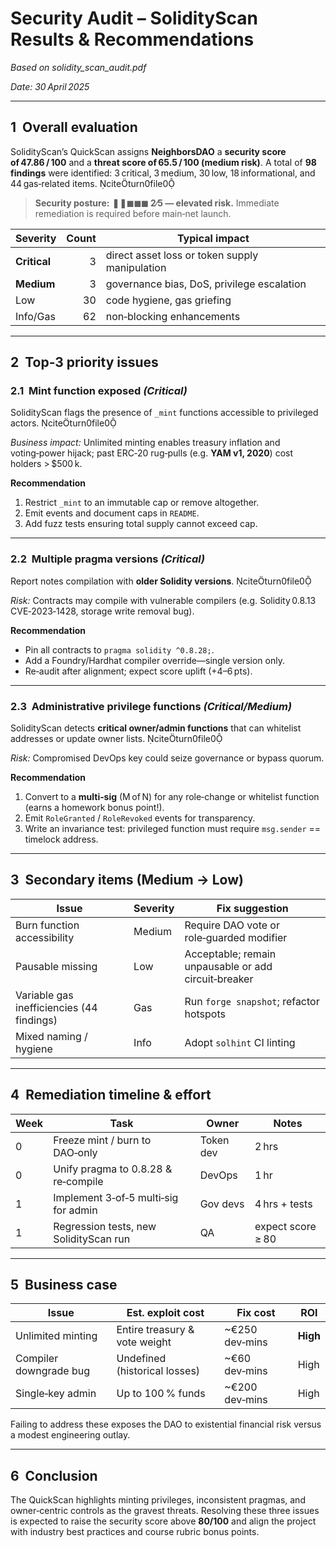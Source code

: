 # Security Audit – SolidityScan Results & Recommendations

*Based on solidity_scan_audit.pdf*

_Date: 30 April 2025_

---

## 1  Overall evaluation

SolidityScan’s QuickScan assigns **NeighborsDAO** a **security score of 47.86 / 100** and a **threat score of 65.5 / 100 (medium risk)**. A total of **98 findings** were identified: 3 critical, 3 medium, 30 low, 18 informational, and 44 gas‑related items. citeturn0file0  

> **Security posture:** **❚❚◼︎◼︎◼︎ 2∕5 — elevated risk.** Immediate remediation is required before main‑net launch.

| Severity | Count | Typical impact |
|----------|------:|----------------|
| **Critical** | 3 | direct asset loss or token supply manipulation |
| **Medium**   | 3 | governance bias, DoS, privilege escalation |
| Low          | 30| code hygiene, gas griefing |
| Info/Gas     | 62| non‑blocking enhancements |

---

## 2  Top‑3 priority issues

### 2.1  Mint function exposed *(Critical)*
SolidityScan flags the presence of `_mint` functions accessible to privileged actors. citeturn0file0  

*Business impact:* Unlimited minting enables treasury inflation and voting‑power hijack; past ERC‑20 rug‑pulls (e.g. **YAM v1, 2020**) cost holders > $500 k.

**Recommendation**
1. Restrict `_mint` to an immutable cap or remove altogether.
2. Emit events and document caps in `README`.
3. Add fuzz tests ensuring total supply cannot exceed cap.

---

### 2.2  Multiple pragma versions *(Critical)*
Report notes compilation with **older Solidity versions**. citeturn0file0  

*Risk:* Contracts may compile with vulnerable compilers (e.g. Solidity 0.8.13 CVE‑2023‑1428, storage write removal bug).

**Recommendation**
* Pin all contracts to `pragma solidity ^0.8.28;`.
* Add a Foundry/Hardhat compiler override—single version only.
* Re‑audit after alignment; expect score uplift (+4–6 pts).

---

### 2.3  Administrative privilege functions *(Critical/Medium)*
SolidityScan detects **critical owner/admin functions** that can whitelist addresses or update owner lists. citeturn0file0  

*Risk:* Compromised DevOps key could seize governance or bypass quorum.

**Recommendation**
1. Convert to a **multi‑sig** (M of N) for any role‑change or whitelist function (earns a homework bonus point!).
2. Emit `RoleGranted` / `RoleRevoked` events for transparency.
3. Write an invariance test: privileged function must require `msg.sender` == timelock address.

---

## 3  Secondary items (Medium → Low)

| Issue | Severity | Fix suggestion |
|-------|----------|----------------|
| Burn function accessibility | Medium | Require DAO vote or role‑guarded modifier |
| Pausable missing | Low | Acceptable; remain unpausable or add circuit‑breaker |
| Variable gas inefficiencies (44 findings) | Gas | Run `forge snapshot`; refactor hotspots |
| Mixed naming / hygiene | Info | Adopt `solhint` CI linting |

---

## 4  Remediation timeline & effort

| Week | Task | Owner | Notes |
|------|------|-------|-------|
| 0 | Freeze mint / burn to DAO‑only | Token dev | 2 hrs |
| 0 | Unify pragma to 0.8.28 & re‑compile | DevOps | 1 hr |
| 1 | Implement 3‑of‑5 multi‑sig for admin | Gov devs | 4 hrs + tests |
| 1 | Regression tests, new SolidityScan run | QA | expect score ≥ 80 |

---

## 5  Business case

| Issue | Est. exploit cost | Fix cost | ROI |
|-------|------------------|----------|-----|
| Unlimited minting | Entire treasury & vote weight | ~€250 dev‑mins | **High** |
| Compiler downgrade bug | Undefined (historical losses) | ~€60 dev‑mins | High |
| Single‑key admin | Up to 100 % funds | ~€200 dev‑mins | High |

Failing to address these exposes the DAO to existential financial risk versus a modest engineering outlay.

---

## 6  Conclusion

The QuickScan highlights minting privileges, inconsistent pragmas, and owner‑centric controls as the gravest threats. Resolving these three issues is expected to raise the security score above **80/100** and align the project with industry best practices and course rubric bonus points.

